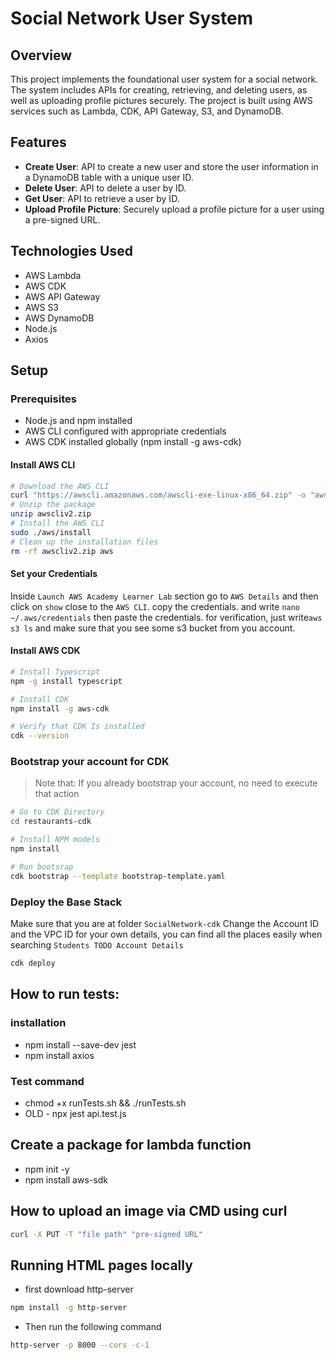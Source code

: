 # Social Network User System
## Overview
This project implements the foundational user system for a social network. The system includes APIs for creating, retrieving, and deleting users, as well as uploading profile pictures securely. The project is built using AWS services such as Lambda, CDK, API Gateway, S3, and DynamoDB.

## Features
* <b>Create User</b>: API to create a new user and store the user information in a DynamoDB table with a unique user ID.
* <b>Delete User</b>: API to delete a user by ID.
* <b>Get User</b>: API to retrieve a user by ID.
* <b>Upload Profile Picture</b>: Securely upload a profile picture for a user using a pre-signed URL.

## Technologies Used
* AWS Lambda
* AWS CDK
* AWS API Gateway
* AWS S3
* AWS DynamoDB
* Node.js
* Axios
  
## Setup
### Prerequisites
* Node.js and npm installed
* AWS CLI configured with appropriate credentials
* AWS CDK installed globally (npm install -g aws-cdk)

#### Install AWS CLI
```bash
# Download the AWS CLI 
curl "https://awscli.amazonaws.com/awscli-exe-linux-x86_64.zip" -o "awscliv2.zip" 
# Unzip the package
unzip awscliv2.zip 
# Install the AWS CLI
sudo ./aws/install 
# Clean up the installation files 
rm -rf awscliv2.zip aws
``` 
#### Set your Credentials

Inside `Launch AWS Academy Learner Lab` section go to `AWS Details`
and then click on `show` close to the `AWS CLI`.
copy the credentials.
and write `nano ~/.aws/credentials`
then paste the credentials.
for verification, just write`aws s3 ls` 
and make sure that you see some s3 bucket from you account. 

#### Install AWS CDK 
```bash
# Install Typescript
npm -g install typescript

# Install CDK
npm install -g aws-cdk

# Verify that CDK Is installed
cdk --version
```
### Bootstrap your account for CDK

> Note that: If you already bootstrap your account, no need to execute that action
```bash
# Go to CDK Directory
cd restaurants-cdk

# Install NPM models
npm install

# Run bootsrap
cdk bootstrap --template bootstrap-template.yaml
```

### Deploy the Base Stack
Make sure that you are at folder `SocialNetwork-cdk`
Change the Account ID and the VPC ID for your own details,
you can find all the places easily when searching `Students TODO Account Details`
```bash
cdk deploy
```

## How to run tests:
### installation
* npm install --save-dev jest
* npm install axios
### Test command
* chmod +x runTests.sh && ./runTests.sh
* OLD - npx jest api.test.js

## Create a package for lambda function
* npm init -y
* npm install aws-sdk

## How to upload an image via CMD using curl
```bash
curl -X PUT -T "file path" "pre-signed URL"
```

## Running HTML pages locally
* first download http-server
```bash
npm install -g http-server
```
* Then run the following command
```bash
http-server -p 8000 --cors -c-1
```

